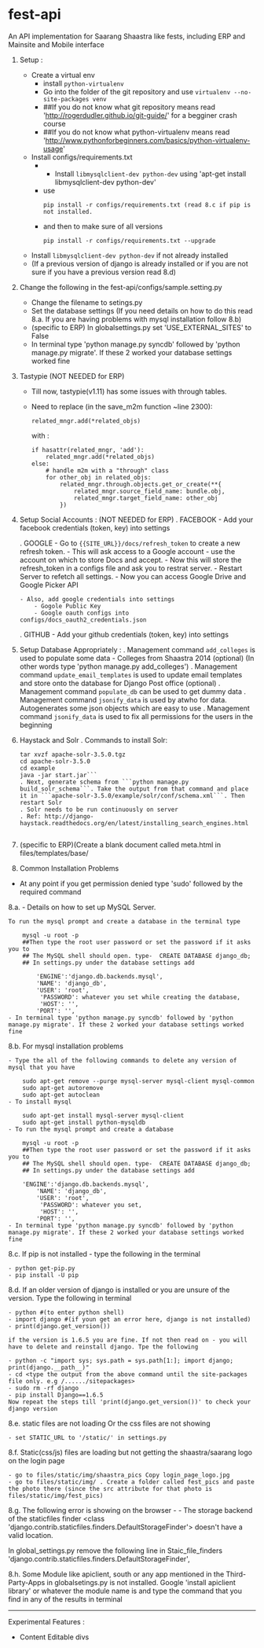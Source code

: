 fest-api
========

An API implementation for Saarang Shaastra like fests, including ERP and Mainsite and Mobile interface

1. Setup :
	- Create a virtual env
		- install `python-virtualenv`
		- Go into the folder of the git repository and use `virtualenv --no-site-packages venv`
		- ##If you do not know what git repository means read 'http://rogerdudler.github.io/git-guide/' for a begginer crash course
		- ##If you do not know what python-virtualenv means read 'http://www.pythonforbeginners.com/basics/python-virtualenv-usage'   
	- Install configs/requirements.txt
		- - Install `libmysqlclient-dev python-dev` using 'apt-get install libmysqlclient-dev python-dev'
		- use 
			```
			pip install -r configs/requirements.txt (read 8.c if pip is not installed. 
			```
		- and then to make sure of all versions
			```
			pip install -r configs/requirements.txt --upgrade
			```
	- Install `libmysqlclient-dev python-dev` if not already installed
	- (If a previous version of django is already installed or if you are not sure if you have a previous version read 8.d)

2. Change the following in the fest-api/configs/sample.setting.py

	- Change the filename to setings.py
	- Set the database settings (If you need details on how to do this read 8.a. If you are having problems with mysql installation follow 8.b)
	- (specific to ERP) In globalsettings.py set  'USE_EXTERNAL_SITES' to False 
	- In terminal type 'python manage.py syncdb' followed by 'python manage.py migrate'. If these 2 worked your database settings worked fine


4. Tastypie (NOT NEEDED for ERP)
    - Till now, tastypie(v1.11) has some issues with through tables.
    - Need to replace (in the save_m2m function ~line 2300): 
     
    	```
     	related_mngr.add(*related_objs)
     	```
      with :
      	```
      	if hasattr(related_mngr, 'add'):
			related_mngr.add(*related_objs)
		else:
			# handle m2m with a "through" class
			for other_obj in related_objs:
				related_mngr.through.objects.get_or_create(**{
					related_mngr.source_field_name: bundle.obj,
					related_mngr.target_field_name: other_obj
				})
		```

4.  Setup Social Accounts : (NOT NEEDED for ERP)
	. FACEBOOK
		- Add your facebook credentials (token, key) into settings

	. GOOGLE
		- Go to `{{SITE_URL}}/docs/refresh_token` to create a new refresh token.
		- This will ask access to a Google account - use the account on which to store Docs and accept.
		- Now this will store the refresh_token in a configs file and ask you to restrat server.
		- Restart Server to refetch all settings.
		- Now you can access Google Drive and Google Picker API
		
		- Also, add google credentials into settings
			- Gogole Public Key
			- Google oauth configs into configs/docs_oauth2_credentials.json
		
	. GITHUB
		- Add your github credentials (token, key) into settings
    

5. Setup Database Appropriately :
	. Management command `add_colleges` is used to populate some data - Colleges from Shaastra 2014 (optional) (In other words type 'python manage.py add_colleges') 
	. Management command `update_email_templates` is used to update email templates and store onto the database for Django Post office (optional)
	. Management command `populate_db` can be used to get dummy data 
	. Management command `jsonify_data` is used by atwho for data. Autogenerates some json objects which are easy to use
	. Management command `jsonify_data` is used to fix all permissions for the users in the beginning
	
6. Haystack and Solr
	. Commands  to install Solr:
	```curl -O https://archive.apache.org/dist/lucene/solr/3.5.0/apache-solr-3.5.0.tgz
	tar xvzf apache-solr-3.5.0.tgz
	cd apache-solr-3.5.0
	cd example
	java -jar start.jar```
	. Next, generate schema from ```python manage.py build_solr_schema```. Take the output from that command and place it in ```apache-solr-3.5.0/example/solr/conf/schema.xml```. Then restart Solr
	. Solr needs to be run continuously on server
	. Ref: http://django-haystack.readthedocs.org/en/latest/installing_search_engines.html


7. (specific to ERP)(Create a blank document called meta.html in files/templates/base/


8. Common Installation Problems

- At any point if you get permission denied type 'sudo' followed by the required command

8.a. - Details on how to set up MySQL Server. 
	
	To run the mysql prompt and create a database in the terminal type

		mysql -u root -p
		##Then type the root user password or set the password if it asks you to
		## The MySQL shell should open. type-  CREATE DATABASE django_db;
		## In settings.py under the database settings add 
		
	        'ENGINE':'django.db.backends.mysql',
        	'NAME': 'django_db',
        	'USER': 'root',
       		 'PASSWORD': whatever you set while creating the database,
       		 'HOST': '',
        	'PORT': '',
	- In terminal type 'python manage.py syncdb' followed by 'python manage.py migrate'. If these 2 worked your database settings worked fine	



8.b. For mysql installation problems

	- Type the all of the following commands to delete any version of mysql that you have

		sudo apt-get remove --purge mysql-server mysql-client mysql-common
		sudo apt-get autoremove
		sudo apt-get autoclean
	- To install mysql

		sudo apt-get install mysql-server mysql-client
		sudo apt-get install python-mysqldb
	- To run the mysql prompt and create a database

		mysql -u root -p
		##Then type the root user password or set the password if it asks you to
		## The MySQL shell should open. type-  CREATE DATABASE django_db;
		## In settings.py under the database settings add 
		
		'ENGINE':'django.db.backends.mysql',
        	'NAME': 'django_db',
        	'USER': 'root',
       		 'PASSWORD': whatever you set,
       		 'HOST': '',
        	'PORT': '',
	- In terminal type 'python manage.py syncdb' followed by 'python manage.py migrate'. If these 2 worked your database settings worked fine	

8.c. If pip is not installed - type the following in the terminal

	- python get-pip.py
	- pip install -U pip
		

8.d. If an older version of django is installed or you are unsure of the version. Type the following in terminal

	- python #(to enter python shell)
	- import django #(if youn get an error here, django is not installed)
	- print(django.get_version())

    if the version is 1.6.5 you are fine. If not then read on - you will have to delete and reinstall django. Tpe the following

	- python -c "import sys; sys.path = sys.path[1:]; import django; print(django.__path__)"
	- cd <type the output from the above command until the site-packages file only. e.g /....../sitepackages>
	- sudo rm -rf django
	- pip install Django==1.6.5
    Now repeat the steps till 'print(django.get_version())' to check your django version


8.e. static files are not loading Or the css files are not showing

	- set STATIC_URL to '/static/' in settings.py

8.f. Static(css/js) files are loading but not getting the shaastra/saarang logo on the login page

	- go to files/static/img/shaastra_pics Copy login_page_logo.jpg
	- go to files/static/img/ . Create a folder called fest_pics and paste the photo there (since the src attribute for that photo is files/static/img/fest_pics)


8.g. The following error is showing on the browser - 
		- The storage backend of the staticfiles finder <class 'django.contrib.staticfiles.finders.DefaultStorageFinder'> doesn't have a valid location.

In global_settings.py remove the following line in Staic_file_finders 'django.contrib.staticfiles.finders.DefaultStorageFinder',


8.h. Some Module like apiclient, south or any app mentioned in the Third-Party-Apps in globalsetings.py is not installed. Google 'install apiclient library' or whatever the module name is and type the command that you find in any of the results in terminal


------------------------------------------------------------------------------------------------------

Experimental Features :
 - Content Editable divs
